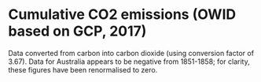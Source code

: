 # Cumulative CO2 emissions (OWID based on GCP, 2017)



Data converted from carbon into carbon dioxide (using conversion factor of 3.67). Data for Australia appears to be negative from 1851-1858; for clarity, these figures have been renormalised to zero.